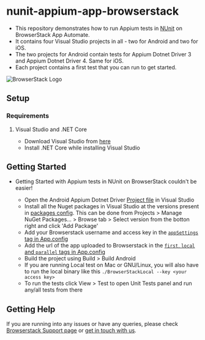 # nunit-appium-app-browserstack

 - This repository demonstrates how to run Appium tests in [NUnit](https://nunit.org/) on BrowserStack App Automate.
 - It contains four Visual Studio projects in all - two for Android and two for iOS.
 - The two projects for Android contain tests for Appium Dotnet Driver 3 and Appium Dotnet Driver 4. Same for iOS.
 - Each project contains a first test that you can run to get started.

![BrowserStack Logo](https://d98b8t1nnulk5.cloudfront.net/production/images/layout/logo-header.png?1469004780)

## Setup

### Requirements

1. Visual Studio and .NET Core

    - Download Visual Studio from [here](https://visualstudio.microsoft.com/)
    - Install .NET Core while installing Visual Studio

## Getting Started

- Getting Started with Appium tests in NUnit on BrowserStack couldn't be easier!

    - Open the Android Appium Dotnet Driver [Project file](https://github.com/gshah30/nunit-appium-app-browserstack/blob/master/android/appium_dotnet_driver_4_examples/android.csproj) in Visual Studio
    - Install all the Nuget packages in Visual Studio at the versions present in [packages config](https://github.com/gshah30/nunit-appium-app-browserstack/blob/master/android/appium_dotnet_driver_4_examples/packages.config). This can be done from Projects > Manage NuGet Packages... > Browse tab > Select version from the botton right and click 'Add Package'
    - Add your Browserstack username and access key in the [`appSettings` tag in App.config](https://github.com/gshah30/nunit-appium-app-browserstack/blob/master/android/appium_dotnet_driver_4_examples/App.config)
    - Add the url of the app uploaded to Browserstack in the [`first`, `local` and `parallel` tags in App.config](https://github.com/gshah30/nunit-appium-app-browserstack/blob/master/android/appium_dotnet_driver_4_examples/App.config)
    - Build the project using Build > Build Android
    - If you are running Local test on Mac or GNU/Linux, you will also have to run the local binary like this `./BrowserStackLocal --key <your access key>`
    - To run the tests click View > Test to open Unit Tests panel and run any/all tests from there

## Getting Help

If you are running into any issues or have any queries, please check [Browserstack Support page](https://www.browserstack.com/support/app-automate) or [get in touch with us](https://www.browserstack.com/contact?ref=help).
